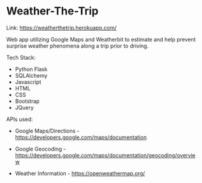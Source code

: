 # Weather-The-Trip

Link: https://weatherthetrip.herokuapp.com/

Web app utilizing Google Maps and Weatherbit to estimate and help prevent surprise weather phenomena along a trip prior to driving.

Tech Stack:
 - Python Flask
 - SQLAlchemy
 - Javascript
 - HTML
 - CSS
 - Bootstrap
 - JQuery


APIs used:
 
 - Google Maps/Directions - https://developers.google.com/maps/documentation
 
 - Google Geocoding - https://developers.google.com/maps/documentation/geocoding/overview
 
 - Weather Information - https://openweathermap.org/